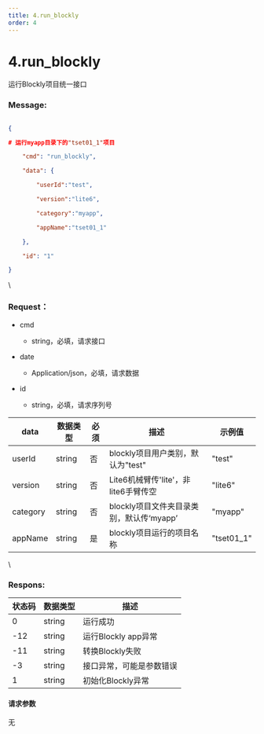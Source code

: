 ```yaml
---
title: 4.run_blockly
order: 4
---
```

# 4.run\_blockly



 



运行Blockly项目统一接口



### Message:  



```json

{

# 运行myapp目录下的"tset01_1"项目

    "cmd": "run_blockly",

    "data": {

        "userId":"test",

        "version":"lite6",

        "category":"myapp",

        "appName":"tset01_1"

    },

    "id": "1"

}

```



\





### Request：  



* cmd

  * string，必填，请求接口

* date

  * Application/json，必填，请求数据

* id

  * string，必填，请求序列号



| **data** | **数据类型** | **必须** | **描述**                      | **示例值**     |
| -------- | -------- | ------ | --------------------------- | ----------- |
| userId   | string   | 否      | blockly项目用户类别，默认为"test"     | "test"      |
| version  | string   | 否      | Lite6机械臂传'lite'，非lite6手臂传空  | "lite6"     |
| category | string   | 否      | blockly项目文件夹目录类别，默认传‘myapp’ | "myapp"     |
| appName  | string   | 是      | blockly项目运行的项目名称            | "tset01\_1" |



\





### Respons:  



| **状态码** | **数据类型** | **描述**          |
| ------- | -------- | --------------- |
| 0       | string   | 运行成功            |
| -12     | string   | 运行Blockly app异常 |
| -11     | string   | 转换Blockly失败     |
| -3      | string   | 接口异常，可能是参数错误    |
| 1       | string   | 初始化Blockly异常    |



#### 请求参数



无
